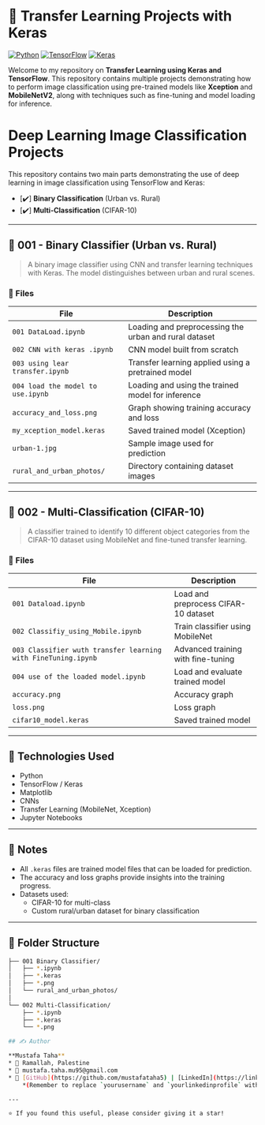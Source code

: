 # 🧠 Transfer Learning Projects with Keras

[![Python](https://img.shields.io/badge/Python-3.x-blue.svg?style=flat&logo=python&logoColor=white)](https://www.python.org/)
[![TensorFlow](https://img.shields.io/badge/TensorFlow-2.x-orange.svg?style=flat&logo=tensorflow&logoColor=white)](https://www.tensorflow.org/)
[![Keras](https://img.shields.io/badge/Keras-2.x-red.svg?style=flat&logo=keras&logoColor=white)](https://keras.io/)

Welcome to my repository on **Transfer Learning using Keras and TensorFlow**. This repository contains multiple projects demonstrating how to perform image classification using pre-trained models like **Xception** and **MobileNetV2**, along with techniques such as fine-tuning and model loading for inference.
<!-- 
## 📁 Repository Structure

.
├── 001 introduction/           # Introduction to Transfer Learning concepts (Not expanded yet)
├── 002 Binary Classifier/      # Binary image classification using Xception
├── 003 Multi-Classification/   # Multi-class image classification using MobileNetV2
├── anaconda_projects/          # (Potentially other project artifacts or temporary files)
├── .ipynb_checkpoints/         # Jupyter auto-saved checkpoints
├── .gitignore                  # Git ignore file for version control
├── README.md                   # Project overview and instructions
└── requirements.txt            # Python library dependencies

---

## 🔍 Project Highlights

### ✅ 002 Binary Classifier

**Goal**: Classify images as either *urban* or *rural*.

**Techniques**:
- Custom CNN modeling
- Transfer Learning with **Xception**
- Saving and loading `.keras` models for inference

**Files**:
- `001 DataLoad.ipynb` – Prepares and loads image data.
- `002 CNN with keras.ipynb` – Builds a custom CNN model.
- `003 Using Transfer Learning.ipynb` – Demonstrates using a pre-trained Xception model.
- `004 load the model to use.ipynb` – Loads a trained model and performs predictions.
- `my_xception_model.keras` – Saved trained model.

📂 Dataset Folder: `rural_and_urban_photos/` (Ensure this folder is present in `002 Binary Classifier/` or as specified by the notebook.)

---

### ✅ 003 Multi-Classification

**Goal**: Classify images from CIFAR-10 into 10 categories.

**Techniques**:
- Data preparation from CIFAR-10 dataset
- Transfer learning using **MobileNetV2**
- Fine-tuning the model for improved performance
- Saving and loading the model for inference

**Files**:
- `001 Dataload.ipynb` – Loads and preprocesses the CIFAR-10 dataset.
- `002 Classify_using_Mobile.ipynb` – Classifies images using MobileNetV2.
- `003 Classifier with Transfer Learning with FineTuning.ipynb` – Fine-tunes the MobileNetV2 model.
- `004 use of the loaded model.ipynb` – Loads and tests the saved model.
- `cifar10_model.keras` – Saved trained model.

---

## 🛠️ Setup Instructions

1.  **Clone the repository:**
    ```bash
    git clone [https://github.com/yourusername/Transfer-learning.git](https://github.com/yourusername/Transfer-learning.git)
    cd Transfer-learning
    ```
    *(Replace `yourusername` with your actual GitHub username if this is your own fork/repository.)*

2.  **Create and activate a virtual environment (recommended):**
    ```bash
    python -m venv venv
    ```
    * **On macOS/Linux:**
        ```bash
        source venv/bin/activate
        ```
    * **On Windows (Command Prompt):**
        ```cmd
        venv\Scripts\activate.bat
        ```
    * **On Windows (PowerShell):**
        ```powershell
        .\venv\Scripts\Activate.ps1
        ```

3.  **Install dependencies:**
    ```bash
    pip install -r requirements.txt
    ```

4.  **Launch Jupyter Notebook/Lab:**
    ```bash
    jupyter notebook
    # or
    jupyter lab
    ```

## 📦 Requirements

All required libraries are listed in `requirements.txt`. Key dependencies include:

* **TensorFlow**
* **Keras**
* **NumPy**
* **Matplotlib**
* **scikit-learn**

## 📌 Notes

* All trained models are saved in the new `.keras` format for easy reusability.
* Ensure that any required dataset folders (e.g., `rural_and_urban_photos/`) are correctly placed relative to their respective notebooks before execution. -->

# Deep Learning Image Classification Projects

This repository contains two main parts demonstrating the use of deep learning in image classification using TensorFlow and Keras:

- [✔️] **Binary Classification** (Urban vs. Rural)
- [✔️] **Multi-Classification** (CIFAR-10)

---

## 🧠 001 - Binary Classifier (Urban vs. Rural)

> A binary image classifier using CNN and transfer learning techniques with Keras. The model distinguishes between urban and rural scenes.

### 📁 Files

| File | Description |
|------|-------------|
| `001 DataLoad.ipynb` | Loading and preprocessing the urban and rural dataset |
| `002 CNN with keras .ipynb` | CNN model built from scratch |
| `003 using lear transfer.ipynb` | Transfer learning applied using a pretrained model |
| `004 load the model to use.ipynb` | Loading and using the trained model for inference |
| `accuracy_and_loss.png` | Graph showing training accuracy and loss |
| `my_xception_model.keras` | Saved trained model (Xception) |
| `urban-1.jpg` | Sample image used for prediction |
| `rural_and_urban_photos/` | Directory containing dataset images |

---

## 🧠 002 - Multi-Classification (CIFAR-10)

> A classifier trained to identify 10 different object categories from the CIFAR-10 dataset using MobileNet and fine-tuned transfer learning.

### 📁 Files

| File | Description |
|------|-------------|
| `001 Dataload.ipynb` | Load and preprocess CIFAR-10 dataset |
| `002 Classifiy_using_Mobile.ipynb` | Train classifier using MobileNet |
| `003 Classifier wuth transfer learning with FineTuning.ipynb` | Advanced training with fine-tuning |
| `004 use of the loaded model.ipynb` | Load and evaluate trained model |
| `accuracy.png` | Accuracy graph |
| `loss.png` | Loss graph |
| `cifar10_model.keras` | Saved trained model |

---

## 🚀 Technologies Used

- Python
- TensorFlow / Keras
- Matplotlib
- CNNs
- Transfer Learning (MobileNet, Xception)
- Jupyter Notebooks

---

## 📌 Notes

- All `.keras` files are trained model files that can be loaded for prediction.
- The accuracy and loss graphs provide insights into the training progress.
- Datasets used:
  - CIFAR-10 for multi-class
  - Custom rural/urban dataset for binary classification

---

## 📂 Folder Structure

```bash
├── 001 Binary Classifier/
│   ├── *.ipynb
│   ├── *.keras
│   ├── *.png
│   └── rural_and_urban_photos/
│
└── 002 Multi-Classification/
    ├── *.ipynb
    ├── *.keras
    └── *.png

## ✍️ Author

**Mustafa Taha**
* 📍 Ramallah, Palestine
* 📧 mustafa.taha.mu95@gmail.com
* 🔗 [GitHub](https://github.com/mustafataha5) | [LinkedIn](https://linkedin.com/in/mustafa-taha-3b87771b4/)
    *(Remember to replace `yourusername` and `yourlinkedinprofile` with your actual GitHub and LinkedIn profile links.)*

---

⭐️ If you found this useful, please consider giving it a star!